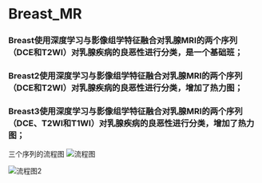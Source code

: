 # Breast_MR
### Breast使用深度学习与影像组学特征融合对乳腺MRI的两个序列（DCE和T2WI）对乳腺疾病的良恶性进行分类，是一个基础班；
### Breast2使用深度学习与影像组学特征融合对乳腺MRI的两个序列（DCE和T2WI）对乳腺疾病的良恶性进行分类，增加了热力图；
### Breast3使用深度学习与影像组学特征融合对乳腺MRI的两个序列（DCE、T2WI和T1WI）对乳腺疾病的良恶性进行分类，增加了热力图；

三个序列的流程图
![流程图](https://github.com/menglimengjianmengbujian/Breast_MR/assets/122141677/73646f3e-ea74-4449-818d-5495533a0db3)

![流程图2](https://github.com/menglimengjianmengbujian/Breast_MR/assets/122141677/d382a41d-a8b1-43a9-8301-e9482f4181cc)

